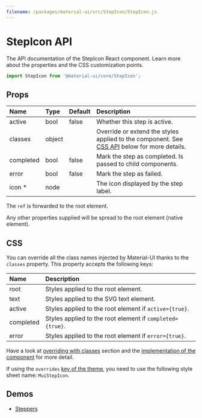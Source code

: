 ```yaml
---
filename: /packages/material-ui/src/StepIcon/StepIcon.js
---
```


<!--- This documentation is automatically generated, do not try to edit it. -->

# StepIcon API

<p class="description">The API documentation of the StepIcon React component. Learn more about the properties and the CSS customization points.</p>

```js
import StepIcon from '@material-ui/core/StepIcon';
```

## Props

| Name                                                 | Type                                  | Default                                 | Description                                                                                         |
| :--------------------------------------------------- | :------------------------------------ | :-------------------------------------- | :-------------------------------------------------------------------------------------------------- |
| <span class="prop-name">active</span>                | <span class="prop-type">bool</span>   | <span class="prop-default">false</span> | Whether this step is active.                                                                        |
| <span class="prop-name">classes</span>               | <span class="prop-type">object</span> |                                         | Override or extend the styles applied to the component. See [CSS API](#css) below for more details. |
| <span class="prop-name">completed</span>             | <span class="prop-type">bool</span>   | <span class="prop-default">false</span> | Mark the step as completed. Is passed to child components.                                          |
| <span class="prop-name">error</span>                 | <span class="prop-type">bool</span>   | <span class="prop-default">false</span> | Mark the step as failed.                                                                            |
| <span class="prop-name required">icon&nbsp;\*</span> | <span class="prop-type">node</span>   |                                         | The icon displayed by the step label.                                                               |

The `ref` is forwarded to the root element.

Any other properties supplied will be spread to the root element (native element).

## CSS

You can override all the class names injected by Material-UI thanks to the `classes` property.
This property accepts the following keys:

| Name                                     | Description                                               |
| :--------------------------------------- | :-------------------------------------------------------- |
| <span class="prop-name">root</span>      | Styles applied to the root element.                       |
| <span class="prop-name">text</span>      | Styles applied to the SVG text element.                   |
| <span class="prop-name">active</span>    | Styles applied to the root element if `active={true}`.    |
| <span class="prop-name">completed</span> | Styles applied to the root element if `completed={true}`. |
| <span class="prop-name">error</span>     | Styles applied to the root element if `error={true}`.     |

Have a look at [overriding with classes](/customization/overrides/#overriding-with-classes) section
and the [implementation of the component](https://github.com/mui-org/material-ui/blob/next/packages/material-ui/src/StepIcon/StepIcon.js)
for more detail.

If using the `overrides` [key of the theme](/customization/themes/#css),
you need to use the following style sheet name: `MuiStepIcon`.

## Demos

- [Steppers](/demos/steppers/)
